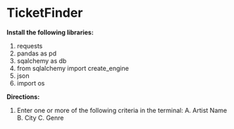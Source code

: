 # TicketFinder

**Install the following libraries:**
1. requests
2. pandas as pd 
3. sqalchemy as db
4. from sqlalchemy import create_engine 
5. json
6. import os

**Directions:**
1. Enter one or more of the following criteria in the terminal: 
    A. Artist Name 
    B. City 
    C. Genre
